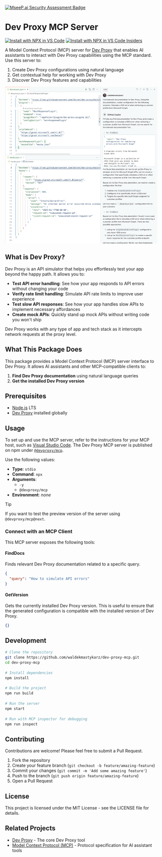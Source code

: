 [![MseeP.ai Security Assessment Badge](https://mseep.net/pr/waldekmastykarz-dev-proxy-mcp-badge.png)](https://mseep.ai/app/waldekmastykarz-dev-proxy-mcp)

# Dev Proxy MCP Server

[![Install with NPX in VS Code](https://img.shields.io/badge/VS_Code-Install_Dev_Proxy_MCP_Server-0098FF?style=flat-square&logo=visualstudiocode&logoColor=white)](https://insiders.vscode.dev/redirect/mcp/install?name=Dev%20Proxy&config=%7B%22command%22%3A%22npx%22%2C%22args%22%3A%5B%22-y%22%2C%22%40devproxy%2Fmcp%40latest%22%5D%7D) [![Install with NPX in VS Code Insiders](https://img.shields.io/badge/VS_Code_Insiders-Install_Dev_Proxy_MCP_Server-24bfa5?style=flat-square&logo=visualstudiocode&logoColor=white)](https://insiders.vscode.dev/redirect/mcp/install?name=Dev%20Proxy&config=%7B%22command%22%3A%22npx%22%2C%22args%22%3A%5B%22-y%22%2C%22%40devproxy%2Fmcp%40latest%22%5D%7D&quality=insiders)

A Model Context Protocol (MCP) server for [Dev Proxy](https://aka.ms/devproxy) that enables AI assistants to interact with Dev Proxy capabilities using the MCP standard. Use this server to:

1. Create Dev Proxy configurations using natural language
1. Get contextual help for working with Dev Proxy
1. Discover Dev Proxy features and capabilities

![Screenshot of Visual Studio Code with GitHub Copilot chat pane open. GitHub Copilot works in assistant mode and uses the Dev Proxy MCP server to retrieve relevant information and create Dev Proxy configuration that matches the specified prompt.](assets/image.png)

## What is Dev Proxy?

Dev Proxy is an API simulator that helps you effortlessly test your app beyond the happy path. It allows you to:

- **Test API error handling**: See how your app responds to API errors without changing your code
- **Verify rate limit handling**: Simulate API rate limits to improve user experience
- **Test slow API responses**: See how your app handles slow APIs to implement necessary affordances
- **Create mock APIs**: Quickly stand up mock APIs without writing code you won't ship

Dev Proxy works with any type of app and tech stack as it intercepts network requests at the proxy level.

## What This Package Does

This package provides a Model Context Protocol (MCP) server interface to Dev Proxy. It allows AI assistants and other MCP-compatible clients to:

1. **Find Dev Proxy documentation** using natural language queries
2. **Get the installed Dev Proxy version**

## Prerequisites

- [Node.js](https://nodejs.org/) LTS
- [Dev Proxy](https://learn.microsoft.com/microsoft-cloud/dev/dev-proxy/get-started/set-up) installed globally

## Usage

To set up and use the MCP server, refer to the instructions for your MCP host, such as [Visual Studio Code](https://code.visualstudio.com/docs/copilot/chat/mcp-servers#_add-an-mcp-server). The Dev Proxy MCP server is published on npm under [`@devproxy/mcp`](https://www.npmjs.com/package/@devproxy/mcp).

Use the following values:

- **Type**: `stdio`
- **Command**: `npx`
- **Arguments**:
  - `-y`
  - `@devproxy/mcp`
- **Environment**: _none_

> [!TIP]
> If you want to test the preview version of the server using `@devproxy/mcp@next`.

### Connect with an MCP Client

This MCP server exposes the following tools:

#### FindDocs

Finds relevant Dev Proxy documentation related to a specific query.

```json
{
  "query": "How to simulate API errors"
}
```

#### GetVersion

Gets the currently installed Dev Proxy version. This is useful to ensure that the generated configuration is compatible with the installed version of Dev Proxy.

```json
{}
```

## Development

```bash
# Clone the repository
git clone https://github.com/waldekmastykarz/dev-proxy-mcp.git
cd dev-proxy-mcp

# Install dependencies
npm install

# Build the project
npm run build

# Run the server
npm start

# Run with MCP inspector for debugging
npm run inspect
```

## Contributing

Contributions are welcome! Please feel free to submit a Pull Request.

1. Fork the repository
2. Create your feature branch (`git checkout -b feature/amazing-feature`)
3. Commit your changes (`git commit -m 'Add some amazing feature'`)
4. Push to the branch (`git push origin feature/amazing-feature`)
5. Open a Pull Request

## License

This project is licensed under the MIT License - see the LICENSE file for details.

## Related Projects

- [Dev Proxy](https://learn.microsoft.com/microsoft-cloud/dev/dev-proxy/overview) - The core Dev Proxy tool
- [Model Context Protocol (MCP)](https://modelcontextprotocol.io) - Protocol specification for AI assistant tools
